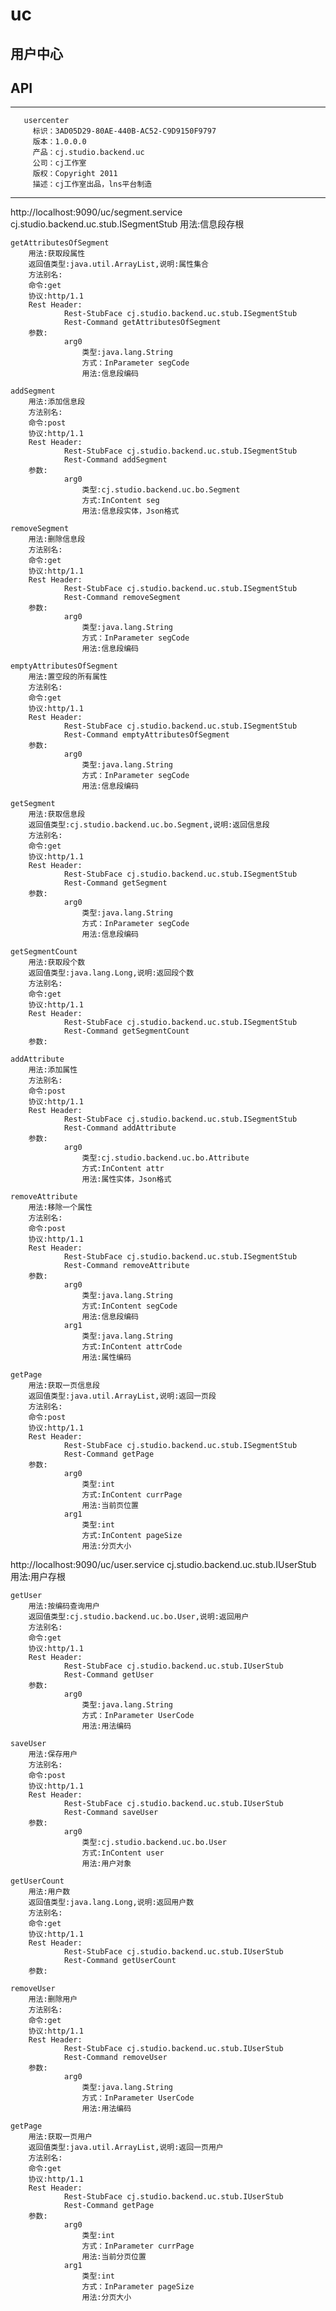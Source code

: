 
# uc

## 用户中心

## API


******************************************************
       usercenter
         标识：3AD05D29-80AE-440B-AC52-C9D9150F9797
         版本：1.0.0.0
         产品：cj.studio.backend.uc
         公司：cj工作室
         版权：Copyright 2011
         描述：cj工作室出品，lns平台制造
******************************************************
http://localhost:9090/uc/segment.service
    cj.studio.backend.uc.stub.ISegmentStub
    用法:信息段存根

    getAttributesOfSegment
        用法:获取段属性
        返回值类型:java.util.ArrayList,说明:属性集合
        方法别名:
        命令:get
        协议:http/1.1
        Rest Header:
                Rest-StubFace cj.studio.backend.uc.stub.ISegmentStub
                Rest-Command getAttributesOfSegment
        参数:
                arg0
                    类型:java.lang.String
                    方式：InParameter segCode
                    用法:信息段编码

    addSegment
        用法:添加信息段
        方法别名:
        命令:post
        协议:http/1.1
        Rest Header:
                Rest-StubFace cj.studio.backend.uc.stub.ISegmentStub
                Rest-Command addSegment
        参数:
                arg0
                    类型:cj.studio.backend.uc.bo.Segment
                    方式:InContent seg
                    用法:信息段实体，Json格式

    removeSegment
        用法:删除信息段
        方法别名:
        命令:get
        协议:http/1.1
        Rest Header:
                Rest-StubFace cj.studio.backend.uc.stub.ISegmentStub
                Rest-Command removeSegment
        参数:
                arg0
                    类型:java.lang.String
                    方式：InParameter segCode
                    用法:信息段编码

    emptyAttributesOfSegment
        用法:置空段的所有属性
        方法别名:
        命令:get
        协议:http/1.1
        Rest Header:
                Rest-StubFace cj.studio.backend.uc.stub.ISegmentStub
                Rest-Command emptyAttributesOfSegment
        参数:
                arg0
                    类型:java.lang.String
                    方式：InParameter segCode
                    用法:信息段编码

    getSegment
        用法:获取信息段
        返回值类型:cj.studio.backend.uc.bo.Segment,说明:返回信息段
        方法别名:
        命令:get
        协议:http/1.1
        Rest Header:
                Rest-StubFace cj.studio.backend.uc.stub.ISegmentStub
                Rest-Command getSegment
        参数:
                arg0
                    类型:java.lang.String
                    方式：InParameter segCode
                    用法:信息段编码

    getSegmentCount
        用法:获取段个数
        返回值类型:java.lang.Long,说明:返回段个数
        方法别名:
        命令:get
        协议:http/1.1
        Rest Header:
                Rest-StubFace cj.studio.backend.uc.stub.ISegmentStub
                Rest-Command getSegmentCount
        参数:

    addAttribute
        用法:添加属性
        方法别名:
        命令:post
        协议:http/1.1
        Rest Header:
                Rest-StubFace cj.studio.backend.uc.stub.ISegmentStub
                Rest-Command addAttribute
        参数:
                arg0
                    类型:cj.studio.backend.uc.bo.Attribute
                    方式:InContent attr
                    用法:属性实体，Json格式

    removeAttribute
        用法:移除一个属性
        方法别名:
        命令:post
        协议:http/1.1
        Rest Header:
                Rest-StubFace cj.studio.backend.uc.stub.ISegmentStub
                Rest-Command removeAttribute
        参数:
                arg0
                    类型:java.lang.String
                    方式:InContent segCode
                    用法:信息段编码
                arg1
                    类型:java.lang.String
                    方式:InContent attrCode
                    用法:属性编码

    getPage
        用法:获取一页信息段
        返回值类型:java.util.ArrayList,说明:返回一页段
        方法别名:
        命令:post
        协议:http/1.1
        Rest Header:
                Rest-StubFace cj.studio.backend.uc.stub.ISegmentStub
                Rest-Command getPage
        参数:
                arg0
                    类型:int
                    方式:InContent currPage
                    用法:当前页位置
                arg1
                    类型:int
                    方式:InContent pageSize
                    用法:分页大小


http://localhost:9090/uc/user.service
    cj.studio.backend.uc.stub.IUserStub
    用法:用户存根

    getUser
        用法:按编码查询用户
        返回值类型:cj.studio.backend.uc.bo.User,说明:返回用户
        方法别名:
        命令:get
        协议:http/1.1
        Rest Header:
                Rest-StubFace cj.studio.backend.uc.stub.IUserStub
                Rest-Command getUser
        参数:
                arg0
                    类型:java.lang.String
                    方式：InParameter UserCode
                    用法:用法编码

    saveUser
        用法:保存用户
        方法别名:
        命令:post
        协议:http/1.1
        Rest Header:
                Rest-StubFace cj.studio.backend.uc.stub.IUserStub
                Rest-Command saveUser
        参数:
                arg0
                    类型:cj.studio.backend.uc.bo.User
                    方式:InContent user
                    用法:用户对象

    getUserCount
        用法:用户数
        返回值类型:java.lang.Long,说明:返回用户数
        方法别名:
        命令:get
        协议:http/1.1
        Rest Header:
                Rest-StubFace cj.studio.backend.uc.stub.IUserStub
                Rest-Command getUserCount
        参数:

    removeUser
        用法:删除用户
        方法别名:
        命令:get
        协议:http/1.1
        Rest Header:
                Rest-StubFace cj.studio.backend.uc.stub.IUserStub
                Rest-Command removeUser
        参数:
                arg0
                    类型:java.lang.String
                    方式：InParameter UserCode
                    用法:用法编码

    getPage
        用法:获取一页用户
        返回值类型:java.util.ArrayList,说明:返回一页用户
        方法别名:
        命令:get
        协议:http/1.1
        Rest Header:
                Rest-StubFace cj.studio.backend.uc.stub.IUserStub
                Rest-Command getPage
        参数:
                arg0
                    类型:int
                    方式：InParameter currPage
                    用法:当前分页位置
                arg1
                    类型:int
                    方式：InParameter pageSize
                    用法:分页大小


